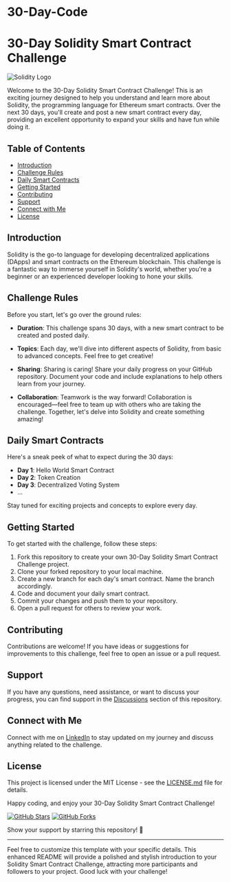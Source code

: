 # 30-Day-Code

# 30-Day Solidity Smart Contract Challenge

![Solidity Logo](https://soliditylang.org/images/Solidity_logo.svg)

Welcome to the 30-Day Solidity Smart Contract Challenge! This is an exciting journey designed to help you understand and learn more about Solidity, the programming language for Ethereum smart contracts. Over the next 30 days, you'll create and post a new smart contract every day, providing an excellent opportunity to expand your skills and have fun while doing it.

## Table of Contents

- [Introduction](#introduction)
- [Challenge Rules](#challenge-rules)
- [Daily Smart Contracts](#daily-smart-contracts)
- [Getting Started](#getting-started)
- [Contributing](#contributing)
- [Support](#support)
- [Connect with Me](#connect-with-me)
- [License](#license)

## Introduction

Solidity is the go-to language for developing decentralized applications (DApps) and smart contracts on the Ethereum blockchain. This challenge is a fantastic way to immerse yourself in Solidity's world, whether you're a beginner or an experienced developer looking to hone your skills.

## Challenge Rules

Before you start, let's go over the ground rules:

- **Duration**: This challenge spans 30 days, with a new smart contract to be created and posted daily.

- **Topics**: Each day, we'll dive into different aspects of Solidity, from basic to advanced concepts. Feel free to get creative!

- **Sharing**: Sharing is caring! Share your daily progress on your GitHub repository. Document your code and include explanations to help others learn from your journey.

- **Collaboration**: Teamwork is the way forward! Collaboration is encouraged—feel free to team up with others who are taking the challenge. Together, let's delve into Solidity and create something amazing!

## Daily Smart Contracts

Here's a sneak peek of what to expect during the 30 days:

- **Day 1**: Hello World Smart Contract
- **Day 2**: Token Creation
- **Day 3**: Decentralized Voting System
- ...

Stay tuned for exciting projects and concepts to explore every day.

## Getting Started

To get started with the challenge, follow these steps:

1. Fork this repository to create your own 30-Day Solidity Smart Contract Challenge project.
2. Clone your forked repository to your local machine.
3. Create a new branch for each day's smart contract. Name the branch accordingly.
4. Code and document your daily smart contract.
5. Commit your changes and push them to your repository.
6. Open a pull request for others to review your work.

## Contributing

Contributions are welcome! If you have ideas or suggestions for improvements to this challenge, feel free to open an issue or a pull request.

## Support

If you have any questions, need assistance, or want to discuss your progress, you can find support in the [Discussions](#) section of this repository.

## Connect with Me

Connect with me on [LinkedIn](https://www.linkedin.com/in/amol-gd-05478328a/) to stay updated on my journey and discuss anything related to the challenge.

## License

This project is licensed under the MIT License - see the [LICENSE.md](LICENSE.md) file for details.

Happy coding, and enjoy your 30-Day Solidity Smart Contract Challenge!

[![GitHub Stars](https://img.shields.io/github/stars/amolgd1/30-Day-Code.svg?style=social)](https://github.com/amolgd1/30-Day-Code/stargazers)
[![GitHub Forks](https://img.shields.io/github/forks/amolgd1/30-Day-Code.svg?style=social)](https://github.com/amolgd1/30-Day-Code/network/members)

Show your support by starring this repository! 🌟

---

Feel free to customize this template with your specific details. This enhanced README will provide a polished and stylish introduction to your Solidity Smart Contract Challenge, attracting more participants and followers to your project. Good luck with your challenge!

